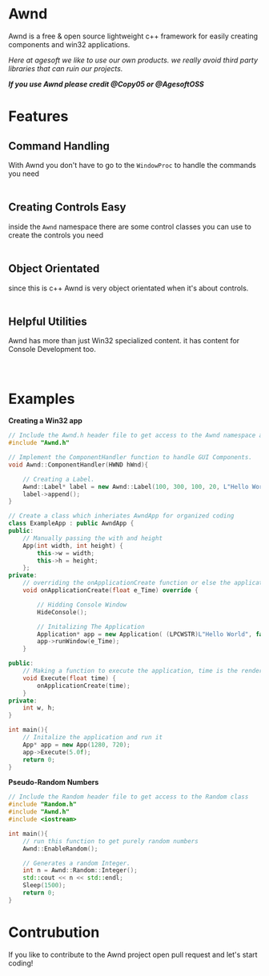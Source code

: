 # Awnd
Awnd is a free & open source lightweight c++ framework for easily creating components and win32 applications.

*Here at agesoft we like to use our own products. we really avoid third party libraries that can ruin our projects.*

***If you use Awnd please credit @Copy05 or @AgesoftOSS***

# Features
<h2>Command Handling</h2>

With Awnd you don't have to go to the `WindowProc` to handle the commands you need<br><br> 
<h2>Creating Controls Easy</h2>

inside the `Awnd` namespace there are some control classes you can use to create the controls you need<br><br> 
<h2>Object Orientated</h2>

since this is c++ Awnd is very object orientated when it's about controls.<br><br> 
<h2>Helpful Utilities</h2>

Awnd has more than just Win32 specialized content. it has content for Console Development too.
<br><br><br> 

# Examples

**Creating a Win32 app**
```cpp
// Include the Awnd.h header file to get access to the Awnd namespace and to the Application.
#include "Awnd.h"

// Implement the ComponentHandler function to handle GUI Components.
void Awnd::ComponentHandler(HWND hWnd){

    // Creating a Label.
    Awnd::Label* label = new Awnd::Label(100, 300, 100, 20, L"Hello World", hWnd, (HMENU)10);
    label->append();
}

// Create a class which inheriates AwndApp for organized coding
class ExampleApp : public AwndApp {
public:
    // Manually passing the with and height
	App(int width, int height) {
		this->w = width;
		this->h = height;
	};
private:
    // overriding the onApplicationCreate function or else the application will close on run
	void onApplicationCreate(float e_Time) override {

		// Hidding Console Window
		HideConsole();

		// Initalizing The Application
		Application* app = new Application( (LPCWSTR)L"Hello World", false, w, h );
		app->runWindow(e_Time);
	}

public:
    // Making a function to execute the application, time is the renderTime
	void Execute(float time) {
		onApplicationCreate(time);
    }
private:
	int w, h;
}

int main(){
    // Initalize the application and run it
    App* app = new App(1280, 720);
	app->Execute(5.0f);
	return 0;
}
```

**Pseudo-Random Numbers**

```cpp
// Include the Random header file to get access to the Random class
#include "Random.h"
#include "Awnd.h"
#include <iostream>

int main(){
    // run this function to get purely random numbers
    Awnd::EnableRandom();

    // Generates a random Integer.
	int n = Awnd::Random::Integer();
	std::cout << n << std::endl;
    Sleep(1500);
    return 0;
}
```

# Contrubution

If you like to contribute to the Awnd project open pull request and let's start coding!
